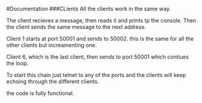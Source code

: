 #Documentation
###CLients
All the clients work in the same way.

The client recieves a message, then reads it and prints tp the console.
Then the client sends the same message to the next address.

Client 1 starts at port 50001 and sends to 50002.
this is the same for all the other clients but increamenting one.

Client 6, which is the last client, then sends to port 50001 which contiues the loop.

To start this chain just telnet to any of the ports and the clients will keep echoing through the different clients.

the code is fully functional.
